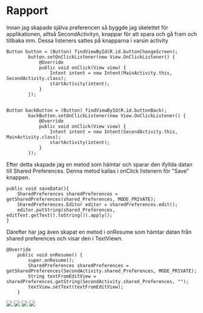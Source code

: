 
# Rapport
Innan jag skapade själva preferencen så byggde jag skelettet för applikationen, alltså SecondActivityn, knappar för att spara och gå fram och tillbaka mm.
Dessa listeners sattes på knapparna i varsin activity
```
Button button = (Button) findViewById(R.id.buttonChangeScreen);
        button.setOnClickListener(new View.OnClickListener() {
            @Override
            public void onClick(View view) {
                Intent intent = new Intent(MainActivity.this, SecondActivity.class);
                startActivity(intent);
            }
        });
        
        
Button backButton = (Button) findViewById(R.id.buttonBack);        
        backButton.setOnClickListener(new View.OnClickListener() {
            @Override
            public void onClick(View view) {
                Intent intent = new Intent(SecondActivity.this, MainActivity.class);
                startActivity(intent);
            }
        });
```
Efter detta skapade jag en metod som hämtar och sparar den ifyllda datan till Shared Preferences. Denna metod kallas i onClick listenern för "Save" knappen.
```
public void saveData(){
    SharedPreferences sharedPreferences = getSharedPreferences(shared_Preferences, MODE_PRIVATE);
    SharedPreferences.Editor editor = sharedPreferences.edit();
    editor.putString(shared_Preferences, editText.getText().toString()).apply();
}
```
Därefter har jag även skapat en metod i onResume som hämtar datan från shared preferences och visar den i TextViewn.
```
@Override
    public void onResume() {
        super.onResume();
        SharedPreferences sharedPreferences = getSharedPreferences(SecondActivity.shared_Preferences, MODE_PRIVATE);
        String textFromEditView = sharedPreferences.getString(SecondActivity.shared_Preferences, "");
        textView.setText(textFromEditView);
    }
```
![](Preferences1.png)
![](Preferences2.png)
![](Preferences3.png)
![](Preferences4.png)
